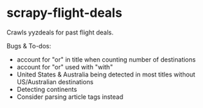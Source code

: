# scrapy-flight-deals
Crawls yyzdeals for past flight deals.

Bugs & To-dos:
- account for "or" in title when counting number of destinations
- account for "or" used with "with"
- United States & Australia being detected in most titles without US/Australian destinations
- Detecting continents
- Consider parsing article tags instead
